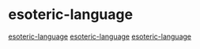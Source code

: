 # esoteric-language

[esoteric-language](https://github.com/fetlang/fetlang)
[esoteric-language](https://github.com/VPanjeta/ModiScript)
[esoteric-language](https://github.com/Rick-Lang/rickroll-lang)
